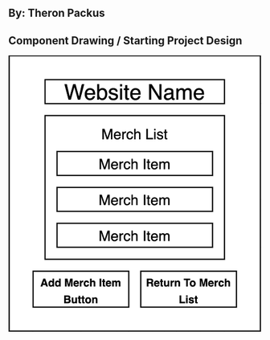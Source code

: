 ## By: Theron Packus

## Component Drawing / Starting Project Design

![Component Drawing](./src/img/ComponentDrawing.png)

